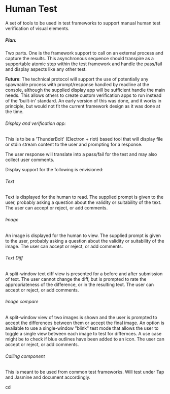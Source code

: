 # Human Test

A set of tools to be used in test frameworks to support
manual human test verification of visual elements.

##### Plan:

Two parts.  One is the framework support to call on an external
process and capture the results.  This asynchronous sequence should
transpire as a supportable atomic step within the test framework and
handle the pass/fail and display aspects like any other test.

**Future**:
The technical protocol will support the use of potentially any 
spawnable process with prompt/response handled by readline at the console, 
although the supplied display app will be sufficient handle the 
main needs. This allows others to create custom verification apps to
run instead of the 'built-in' standard.
An early version of this was done, and it works in principle,
but would not fit the current framework design as it was done
at the time.

###### Display and verification app:
This is to be a 'ThunderBolt' (Electron + riot) based tool that
will display file or stdin stream content to the user and prompting
for a response.

The user response will translate into a pass/fail for the test and
may also collect user comments.

Display support for the following is envisioned:
###### Text
Text is displayed for the human to read.  The supplied prompt is given to the user,
probably asking a question about the validity or suitability of the text.
The user can accept or reject, or add comments.

###### Image
An image is displayed for the human to view.  The supplied prompt is given to the user,
probably asking a question about the validity or suitability of the image.
The user can accept or reject, or add comments.
 
###### Text Diff
A split-window text diff view is presented for a before and after submission
of text.  The user cannot change the diff, but is prompted to rate the
appropriateness of the difference, or in the resulting text.
The user can accept or reject, or add comments.

###### Image compare
A split-window view of two images is shown and the user is prompted to
accept the differences between them or accept the final image.
An option is available to use a single-window "blink" test mode that allows the 
user to toggle a single view between each image to test for differnces.
A use case might be to check if blue outlines have been added to an icon.
The user can accept or reject, or add comments.


###### Calling component
This is meant to be used from common test frameworks.
Will test under Tap and Jasmine and document accordingly.

cd 